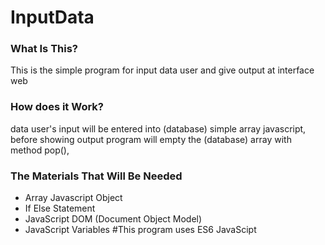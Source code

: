 # InputData
### What Is This?
This is the simple program for input data user and give output at interface web

### How does it Work?
data user's input will be entered into (database) simple array javascript, before showing output program will empty the (database) array with method pop(),

### The Materials That Will Be Needed
- Array Javascript Object
- If Else Statement
- JavaScript DOM (Document Object Model)
- JavaScript Variables
#This program uses ES6 JavaScipt
